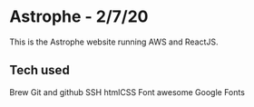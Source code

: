 # Astrophe - 2/7/20

This is the Astrophe website running AWS and ReactJS.

## Tech used

Brew
Git and github
SSH
htmlCSS
Font awesome
Google Fonts
